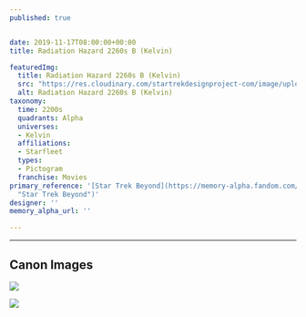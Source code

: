 ```yaml
---
published: true


date: 2019-11-17T08:00:00+00:00
title: Radiation Hazard 2260s B (Kelvin)

featuredImg:
  title: Radiation Hazard 2260s B (Kelvin)
  src: "https://res.cloudinary.com/startrekdesignproject-com/image/upload/v1574288830/RadiationHazard2260sKelvinB.png"
  alt: Radiation Hazard 2260s B (Kelvin)
taxonomy:
  time: 2200s
  quadrants: Alpha
  universes:
  - Kelvin
  affiliations:
  - Starfleet
  types:
  - Pictogram
  franchise: Movies
primary_reference: '[Star Trek Beyond](https://memory-alpha.fandom.com/wiki/Star_Trek_Beyond
  "Star Trek Beyond")'
designer: ''
memory_alpha_url: ''

---
```

___
## Canon Images

![](https://res.cloudinary.com/startrekdesignproject-com/image/upload/v1574288830/RadiationHazard2260sBKelvin_STIntoDarkenss1.jpg)

![](https://res.cloudinary.com/startrekdesignproject-com/image/upload/v1574288831/RadiationHazard2260sBKelvin_STIntoDarkenss3.jpg)